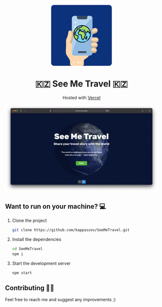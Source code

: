 <div align="center">
  <img alt="smt-logo" src="./public/smt-logo-readme.png" width="200" />
</div>
<h1 align="center">
  🇰🇿 See Me Travel 🇰🇿
</h1>
<p align="center">
  Hosted with <a href="https://www.vercel.com/" target="_blank">Vercel</a>
</p>

![demo](./public/smt-main-page.png)

## Want to run on your machine? 💻

1. Clone the project

   ```sh
   git clone https://github.com/kappassov/SeeMeTravel.git
   ```

2. Install the dependencies

   ```sh
   cd SeeMeTravel
   npm i
   ```

3. Start the development server

   ```sh
   npm start
   ```

## Contributing 💁🏽

Feel free to reach me and suggest any improvements ;)
